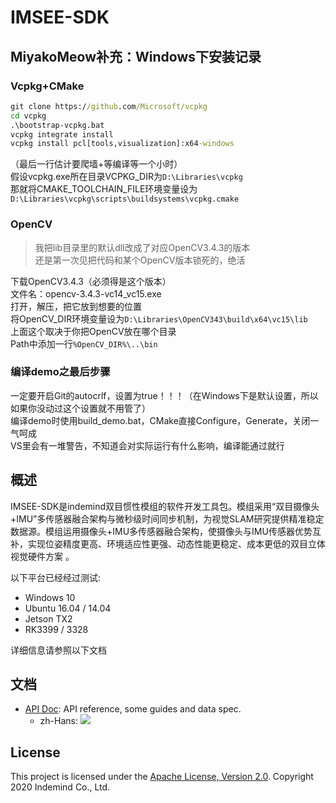 ﻿# IMSEE-SDK

## MiyakoMeow补充：Windows下安装记录

### Vcpkg+CMake
```bat
git clone https://github.com/Microsoft/vcpkg
cd vcpkg
.\bootstrap-vcpkg.bat
vcpkg integrate install
vcpkg install pcl[tools,visualization]:x64-windows
```
（最后一行估计要爬墙+等编译等一个小时）<br>
假设vcpkg.exe所在目录VCPKG_DIR为`D:\Libraries\vcpkg`<br>
那就将CMAKE_TOOLCHAIN_FILE环境变量设为`D:\Libraries\vcpkg\scripts\buildsystems\vcpkg.cmake`<br>

### OpenCV
> 我把lib目录里的默认dll改成了对应OpenCV3.4.3的版本<br>
> 还是第一次见把代码和某个OpenCV版本锁死的，绝活<br>

下载OpenCV3.4.3（必须得是这个版本）<br>
文件名：opencv-3.4.3-vc14_vc15.exe<br>
打开，解压，把它放到想要的位置<br>
将OpenCV_DIR环境变量设为`D:\Libraries\OpenCV343\build\x64\vc15\lib`<br>
上面这个取决于你把OpenCV放在哪个目录<br>
Path中添加一行`%OpenCV_DIR%\..\bin`<br>

### 编译demo之最后步骤
一定要开启Git的autocrlf，设置为true！！！（在Windows下是默认设置，所以如果你没动过这个设置就不用管了）<br>
编译demo时使用build_demo.bat，CMake直接Configure，Generate，关闭一气呵成<br>
VS里会有一堆警告，不知道会对实际运行有什么影响，编译能通过就行<br>


## 概述

IMSEE-SDK是indemind双目惯性模组的软件开发工具包。模组采用“双目摄像头+IMU”多传感器融合架构与微秒级时间同步机制，为视觉SLAM研究提供精准稳定数据源。模组运用摄像头+IMU多传感器融合架构，使摄像头与IMU传感器优势互补，实现位姿精度更高、环境适应性更强、动态性能更稳定、成本更低的双目立体视觉硬件方案 。

以下平台已经经过测试:

* Windows 10
* Ubuntu 16.04 / 14.04
* Jetson TX2
* RK3399 / 3328

详细信息请参照以下文档

## 文档

* [API Doc](https://github.com/indemind/IMSEE-SDK/releases): API reference, some guides and data spec.
  * zh-Hans: [![](https://img.shields.io/badge/Online-HTML-blue.svg?style=flat)](https://imsee-sdk-docs.readthedocs.io/zh/latest/)



## License

This project is licensed under the [Apache License, Version 2.0](LICENSE). Copyright 2020 Indemind Co., Ltd.

